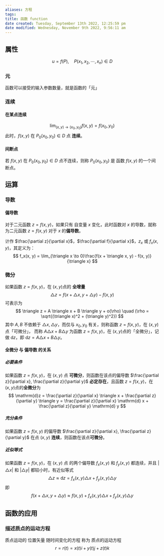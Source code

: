 ```yaml
---
aliases: 方程
tags: 
title: 函数 function
date created: Tuesday, September 13th 2022, 12:25:59 pm
date modified: Wednesday, November 9th 2022, 9:56:11 am
---
```


## 属性
$$
u = f(P), \quad P(x_1, x_2, \cdots, x_n) \in D
$$

### 元

函数可以接受的输入参数数量，就是函数的「元」

### 连续

#### 在某点连续

$$
\lim_{(x, y) \to (x_0, y_0)}f(x, y) = f(x_0, y_0)
$$
此时，$f(x, y)$ 在 $P_0(x_0, y_0) \in D$ 点 **连续**。

#### 间断点

若 $f(x, y)$ 在 $P_0(x_0, y_0) \in D$ 点不连续，则称 $P_0(x_0, y_0)$ 是 函数 $f(x, y)$ 的一个间断点。


## 运算

### 导数

#### 偏导数

对于二元函数 $z = f(x, y)$，如果只有 自变量 $x$ 变化，此时函数对 $x$ 的导数，就称为二元函数 $z = f(x, y)$ 对于 $x$ 的**偏导数**。

计作 $\frac{\partial z}{\partial x}$，$\frac{\partial f}{\partial x}$，$z_x$ 或 $f_x(x, y)$，其定义为：
$$
 f_x(x, y) = \lim_{\triangle x \to 0}\frac{f(x + \triangle x, y) - f(x, y)}{\triangle x}
$$
### 微分

如果函数 $z = f(x, y)$，在 $(x, y)$点的 **全增量** 
$$
\triangle z = f(x + \triangle x, y + \triangle y) - f(x, y)
$$
可表示为
$$
\triangle z = A \triangle x + B \triangle y + o(\rho) \quad (\rho = \sqrt{(\triangle x)^2 + (\triangle y)^2})
$$ 其中 $A, B$ 不依赖于 $\triangle x, \triangle y$，而仅与 $x_0, y_0$ 有关，则称函数 $z = f(x, y)$，在 $(x, y)$点「可微分」，
而称 $A \triangle x + B \triangle y$ 为函数 $z = f(x, y)$，在 $(x, y)$点的「全微分」，记做 $\mathrm{d}z$，即 $\mathrm{d}z = A \triangle x + B \triangle y$。

#### 全微分 与 偏导数 的关系

##### 必要条件
如果函数 $z = f(x, y)$，在 $(x, y)$ 点 **可微分**，则函数在该点的偏导数 $\frac{\partial z}{\partial x}, \frac{\partial z}{\partial y}$ **必定存在**，且函数 $z = f(x, y)$，在 $(x, y)$点的**全微分**为
$$
\mathrm{d}z = \frac{\partial z}{\partial x} \triangle x + \frac{\partial z}{\partial y} \triangle y = \frac{\partial z}{\partial x} \mathrm{d} x + \frac{\partial z}{\partial y} \mathrm{d} y
$$

##### 充分条件
如果函数 $z = f(x, y)$ 的偏导数 $\frac{\partial z}{\partial x}, \frac{\partial z}{\partial y}$ 在点 $(x, y)$ **连续**，则函数在该点**可微分**。

##### 近似等式
如果函数 $z = f(x, y)$，在 $(x, y)$ 点 的两个偏导数 $f_x(x, y)$ 和 $f_y(x, y)$ 都连续，并且 $|\triangle x|$ 和 $|\triangle y|$ 都较小时，有近似等式
$$
\triangle z \approx \mathrm{d} z = f_x(x, y) \triangle x + f_y(x, y) \triangle y
$$
即
$$
f(x + \triangle x, y + \triangle y) \approx f(x, y) + f_x(x, y) \triangle x + f_y(x, y) \triangle y
$$

## 函数的应用

### 描述质点的运动方程

质点运动的 位置矢量 随时间变化的方程 称为 质点的运动方程
$$ r = r(t) = x(t)i + y(t)j + z(t)k $$

